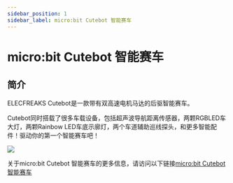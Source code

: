 ```yaml
---
sidebar_position: 1
sidebar_label: micro:bit Cutebot 智能赛车
---
```


# micro:bit Cutebot 智能赛车


## 简介

ELECFREAKS Cutebot是一款带有双高速电机马达的后驱智能赛车。

Cutebot同时搭载了很多车载设备，包括超声波导航距离传感器，两颗RGBLED车大灯，两颗Rainbow LED车底示廓灯，两个车道辅助巡线探头，和更多智能配件！驱动你的第一个智能赛车吧！

![](https://wiki-media-ef.oss-cn-hongkong.aliyuncs.com/docs/microbit/microbit-smart-car/microbit-smart-cutebot/images/cutebot_01_01.jpg)

关于micro:bit Cutebot 智能赛车的更多信息，请访问以下链接[micro:bit Cutebot 智能赛车](https://wiki.elecfreaks.com/en/microbit/microbit-smart-car/microbit-smart-cutebot/)

